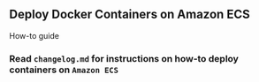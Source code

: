 ## Deploy Docker Containers on Amazon ECS

How-to guide

### Read `changelog.md` for instructions on how-to deploy containers on `Amazon ECS`
